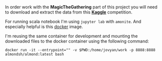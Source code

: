 In order work with the **MagicTheGathering** part of this project
you will need to download and extract the data from this [**Kaggle**](https://www.kaggle.com/mylesoneill/magic-the-gathering-cards) competition.

For running scala notebook I'm using `jupyter lab` with `amonite`. And especially helpful is this [docker](https://almond.sh/docs/try-docker) image.

I'm reusing the same container for development and mounting the downloaded files to the docker container using the following command:
```
docker run -it --entrypoint="" -v $PWD:/home/jovyan/work -p 8888:8888 almondsh/almond:latest bash
```